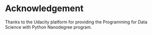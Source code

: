 





















# Acknowledgement
Thanks to the Udacity platform for providing the Programming for Data Science with Python Nanodegree program.
